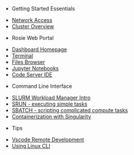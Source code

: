 - Getting Started Essentials

* [Network Access](access.md)
* [Cluster Overview](about.md)

- Rosie Web Portal

* [Dashboard Homepage](web/dashboard.md)
* [Terminal](web/terminal.md)
* [Files Browser](web/files.md)
* [Jupyter Notebooks](web/ipynb.md)
* [Code Server IDE](web/codeserver.md)

- Command Line Interface

* [SLURM Workload Manager Intro](cli/SLURM.md)
* [SRUN - executing simple tasks](cli/srun.md)
* [SBATCH - scripting complicated compute tasks](cli/sbatch.md)
* [Containerization with Singularity](cli/Singularity.md)

- Tips

* [Vscode Remote Development](tips/vscode.md)
* [Using Linux CLI](tips/linux.md)
